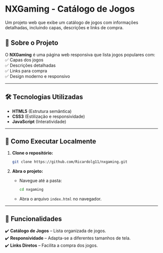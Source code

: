 
# **NXGaming - Catálogo de Jogos**  

Um projeto web que exibe um catálogo de jogos com informações detalhadas, incluindo capas, descrições e links de compra.  


## **📌 Sobre o Projeto**  
O **NXGaming** é uma página web responsiva que lista jogos populares com:  
✅ Capas dos jogos  
✅ Descrições detalhadas  
✅ Links para compra  
✅ Design moderno e responsivo  

---

## **🛠 Tecnologias Utilizadas**  
- **HTML5** (Estrutura semântica)  
- **CSS3** (Estilização e responsividade)  
- **JavaScript** (Interatividade)

---

## **🚀 Como Executar Localmente**  

1. **Clone o repositório:**  
   ```sh
   git clone https://github.com/Ricardolg11/nxgaming.git
   ```

2. **Abra o projeto:**  
   - Navegue até a pasta:  
     ```sh
     cd nxgaming
     ```
   - Abra o arquivo `index.html` no navegador.  

---

## **📌 Funcionalidades**  
✔️ **Catálogo de Jogos** – Lista organizada de jogos.  
✔️ **Responsividade** – Adapta-se a diferentes tamanhos de tela.  
✔️ **Links Diretos** – Facilita a compra dos jogos.  
